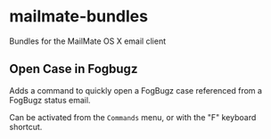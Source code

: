 mailmate-bundles
================

Bundles for the MailMate OS X email client

## Open Case in Fogbugz

Adds a command to quickly open a FogBugz case referenced from a FogBugz status email.  

Can be activated from the `Commands` menu, or with the "F" keyboard shortcut.

